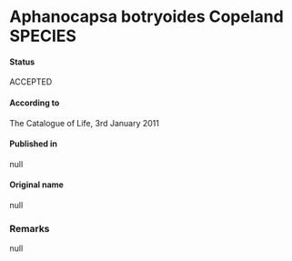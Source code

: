 Aphanocapsa botryoides Copeland SPECIES
=======

#### Status
ACCEPTED

#### According to
The Catalogue of Life, 3rd January 2011

#### Published in
null

#### Original name
null

### Remarks
null
